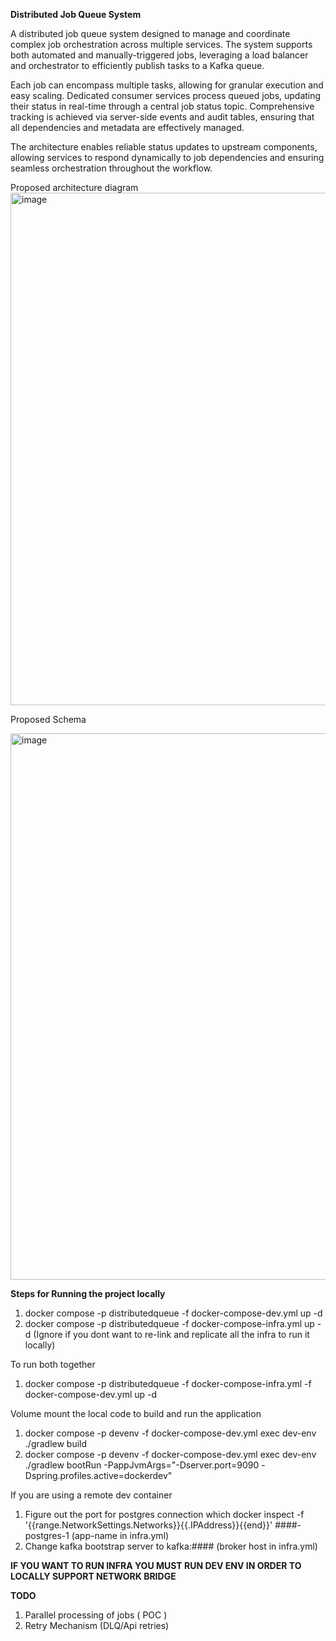 **Distributed Job Queue System**

A distributed job queue system designed to manage and coordinate complex job orchestration across multiple services. The system supports both automated and manually-triggered jobs, leveraging a load balancer and orchestrator to efficiently publish tasks to a Kafka queue.

Each job can encompass multiple tasks, allowing for granular execution and easy scaling. Dedicated consumer services process queued jobs, updating their status in real-time through a central job status topic. Comprehensive tracking is achieved via server-side events and audit tables, ensuring that all dependencies and metadata are effectively managed.

The architecture enables reliable status updates to upstream components, allowing services to respond dynamically to job dependencies and ensuring seamless orchestration throughout the workflow.

Proposed architecture diagram
<img width="720" height="820" alt="image" src="https://github.com/user-attachments/assets/95bcbd56-ebf2-428c-9027-dbbde3a95e4e" />


Proposed Schema

<img width="722" height="874" alt="image" src="https://github.com/user-attachments/assets/997704aa-a6e7-47d2-8b76-e7e2faaaf235" />



**Steps for Running the project locally**
1. docker compose -p distributedqueue -f docker-compose-dev.yml up -d
2. docker compose -p distributedqueue -f docker-compose-infra.yml up -d (Ignore if you dont want to re-link and replicate all the infra to run it locally)

To run both together
1. docker compose -p distributedqueue -f docker-compose-infra.yml -f docker-compose-dev.yml up -d

Volume mount the local code to build and run the application
1. docker compose -p devenv -f docker-compose-dev.yml exec dev-env ./gradlew build
2. docker compose -p devenv -f docker-compose-dev.yml exec dev-env ./gradlew bootRun -PappJvmArgs="-Dserver.port=9090 -Dspring.profiles.active=dockerdev"

 If you are using a remote dev container
1. Figure out the port for postgres connection which
   docker inspect -f '{{range.NetworkSettings.Networks}}{{.IPAddress}}{{end}}' ####-postgres-1 (app-name in infra.yml)
2. Change kafka bootstrap server to kafka:#### (broker host in infra.yml)

**IF YOU WANT TO RUN INFRA YOU MUST RUN DEV ENV IN ORDER TO LOCALLY SUPPORT NETWORK BRIDGE**


**TODO**
1. Parallel processing of jobs ( POC )
2. Retry Mechanism (DLQ/Api retries)
